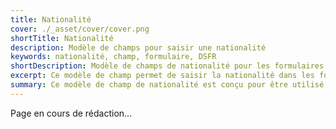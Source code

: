 ```yaml
---
title: Nationalité
cover: ./_asset/cover/cover.png
shortTitle: Nationalité
description: Modèle de champs pour saisir une nationalité
keywords: nationalité, champ, formulaire, DSFR
shortDescription: Modèle de champs de nationalité pour les formulaires
excerpt: Ce modèle de champ permet de saisir la nationalité dans les formulaires, en respectant les normes d'accessibilité et de design du DSFR.
summary: Ce modèle de champ de nationalité est conçu pour être utilisé dans les formulaires, facilitant la saisie de la nationalité tout en respectant les normes d'accessibilité et de design du DSFR.
---
```


Page en cours de rédaction...
